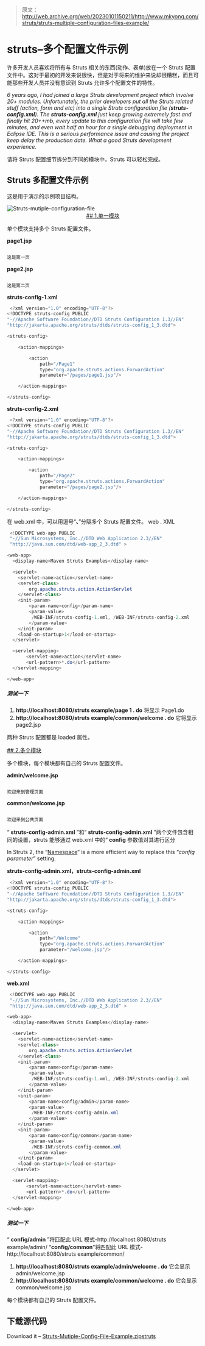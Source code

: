 > 原文：<http://web.archive.org/web/20230101150211/http://www.mkyong.com/struts/struts-multiple-configuration-files-example/>

# struts–多个配置文件示例

许多开发人员喜欢将所有与 Struts 相关的东西(动作、表单)放在一个 Struts 配置文件中。这对于最初的开发来说很快，但是对于将来的维护来说却很糟糕，而且可能那些开发人员并没有意识到 Struts 允许多个配置文件的特性。

*6 years ago, I had joined a large Struts development project which involve 20+ modules. Unfortunately, the prior developers put all the Struts related stuff (action, form and etc) into a single Struts configuration file (**struts-config.xml**). The **struts-config.xml** just keep growing extremely fast and finally hit 20++mb, every update to this configuration file will take few minutes, and even wait half an hour for a single debugging deployment in Eclipse IDE. This is a serious performance issue and causing the project keep delay the production date. What a good Struts development experience.*

请将 Struts 配置细节拆分到不同的模块中，Struts 可以轻松完成。

## Struts 多配置文件示例

这是用于演示的示例项目结构。

![Struts-mutiple-configuration-file](img/e5da80ed075957e4164a81bb2f1c4af2.png "Struts-mutiple-configuration-file") <ins class="adsbygoogle" style="display:block; text-align:center;" data-ad-format="fluid" data-ad-layout="in-article" data-ad-client="ca-pub-2836379775501347" data-ad-slot="6894224149">## 1.单一模块

单个模块支持多个 Struts 配置文件。

**page1.jsp**

```java

这是第一页

```

**page2.jsp**

```java

这是第二页

```

**struts-config-1.xml**

```java
 <?xml version="1.0" encoding="UTF-8"?>
<!DOCTYPE struts-config PUBLIC 
"-//Apache Software Foundation//DTD Struts Configuration 1.3//EN" 
"http://jakarta.apache.org/struts/dtds/struts-config_1_3.dtd">

<struts-config>

	<action-mappings>

		<action
			path="/Page1"
			type="org.apache.struts.actions.ForwardAction"
			parameter="/pages/page1.jsp"/>

	</action-mappings>

</struts-config> 
```

**struts-config-2.xml**

```java
 <?xml version="1.0" encoding="UTF-8"?>
<!DOCTYPE struts-config PUBLIC 
"-//Apache Software Foundation//DTD Struts Configuration 1.3//EN" 
"http://jakarta.apache.org/struts/dtds/struts-config_1_3.dtd">

<struts-config>

	<action-mappings>

		<action
			path="/Page2"
			type="org.apache.struts.actions.ForwardAction"
			parameter="/pages/page2.jsp"/>

	</action-mappings>

</struts-config> 
```

在 web.xml 中，可以用逗号“**、**”分隔多个 Struts 配置文件。
web . XML

```java
 <!DOCTYPE web-app PUBLIC
 "-//Sun Microsystems, Inc.//DTD Web Application 2.3//EN"
 "http://java.sun.com/dtd/web-app_2_3.dtd" >

<web-app>
  <display-name>Maven Struts Examples</display-name>

  <servlet>
    <servlet-name>action</servlet-name>
    <servlet-class>
        org.apache.struts.action.ActionServlet
    </servlet-class>
    <init-param>
        <param-name>config</param-name>
        <param-value>
         /WEB-INF/struts-config-1.xml, /WEB-INF/struts-config-2.xml
        </param-value>
    </init-param>
    <load-on-startup>1</load-on-startup>
  </servlet>

  <servlet-mapping>
       <servlet-name>action</servlet-name>
       <url-pattern>*.do</url-pattern>
  </servlet-mapping>

</web-app> 
```

##### 测试一下

1.  **http://localhost:8080/struts example/page 1 . do**
    将显示 Page1.do
2.  **http://localhost:8080/struts example/common/welcome . do**
    它将显示 page2.jsp

两种 Struts 配置都是 loaded 属性。

 <ins class="adsbygoogle" style="display:block" data-ad-client="ca-pub-2836379775501347" data-ad-slot="8821506761" data-ad-format="auto" data-ad-region="mkyongregion">## 2.多个模块

多个模块，每个模块都有自己的 Struts 配置文件。

**admin/welcome.jsp**

```java

欢迎来到管理页面

```

**common/welcome.jsp**

```java

欢迎来到公共页面

```

“ **struts-config-admin.xml** ”和“ **struts-config-admin.xml** ”两个文件包含相同的设置，struts 能够通过 web.xml 中的“ **config** 参数值对其进行区分

In Struts 2, the “[Namespace](http://web.archive.org/web/20190402085219/http://www.mkyong.com/struts2/struts-2-namespace-configuration-example-and-explanation/)” is a more efficient way to replace this “*config parameter*” setting.

**struts-config-admin.xml，struts-config-admin.xml**

```java
 <?xml version="1.0" encoding="UTF-8"?>
<!DOCTYPE struts-config PUBLIC 
"-//Apache Software Foundation//DTD Struts Configuration 1.3//EN" 
"http://jakarta.apache.org/struts/dtds/struts-config_1_3.dtd">

<struts-config>

	<action-mappings>

		<action
			path="/Welcome"
			type="org.apache.struts.actions.ForwardAction"
			parameter="/welcome.jsp"/>

	</action-mappings>

</struts-config> 
```

**web.xml**

```java
 <!DOCTYPE web-app PUBLIC
 "-//Sun Microsystems, Inc.//DTD Web Application 2.3//EN"
 "http://java.sun.com/dtd/web-app_2_3.dtd" >

<web-app>
  <display-name>Maven Struts Examples</display-name>

  <servlet>
    <servlet-name>action</servlet-name>
    <servlet-class>
        org.apache.struts.action.ActionServlet
    </servlet-class>
    <init-param>
        <param-name>config</param-name>
        <param-value>
         /WEB-INF/struts-config-1.xml, /WEB-INF/struts-config-2.xml
        </param-value>
    </init-param>
    <init-param>
        <param-name>config/admin</param-name>
        <param-value>
         /WEB-INF/struts-config-admin.xml
        </param-value>
    </init-param>
    <init-param>
        <param-name>config/common</param-name>
        <param-value>
         /WEB-INF/struts-config-common.xml
        </param-value>
    </init-param>
    <load-on-startup>1</load-on-startup>
  </servlet>

  <servlet-mapping>
       <servlet-name>action</servlet-name>
       <url-pattern>*.do</url-pattern>
  </servlet-mapping>

</web-app> 
```

##### 测试一下

“ **config/admin** ”将匹配此 URL 模式-http://localhost:8080/struts example/admin/
“**config/common**”将匹配此 URL 模式-http://localhost:8080/struts example/common/

1.  **http://localhost:8080/struts example/admin/welcome . do**
    它会显示 admin/welcome.jsp
2.  **http://localhost:8080/struts example/common/welcome . do**
    它会显示 common/welcome.jsp

每个模块都有自己的 Struts 配置文件。

## 下载源代码

Download it – [Struts-Mutiple-Config-File-Example.zip](http://web.archive.org/web/20190402085219/http://www.mkyong.com/wp-content/uploads/2010/04/Struts-Mutiple-Config-File-Example.zip)[struts](http://web.archive.org/web/20190402085219/https://www.mkyong.com/tag/struts/)







